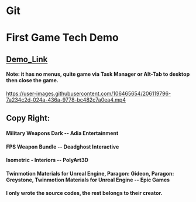 # Git
# First Game Tech Demo
## [Demo_Link](https://drive.google.com/drive/folders/1yUVkPTOCSIZQA7EqKCbtzllZFNxvEINJ?usp=sharing)
#### Note: it has no menus, quite game via Task Manager or Alt-Tab to desktop then close the game.



https://user-images.githubusercontent.com/106465654/206119796-7a234c2d-024a-436a-9778-bc482c7a0ea4.mp4



## Copy Right:
#### Military Weapons Dark -- Adia Entertainment
#### FPS Weapon Bundle -- Deadghost Interactive
#### Isometric - Interiors -- PolyArt3D
#### Twinmotion Materials for Unreal Engine, Paragon: Gideon, Paragon: Greystone, Twinmotion Materials for Unreal Engine -- Epic Games
#### I only wrote the source codes, the rest belongs to their creator.





